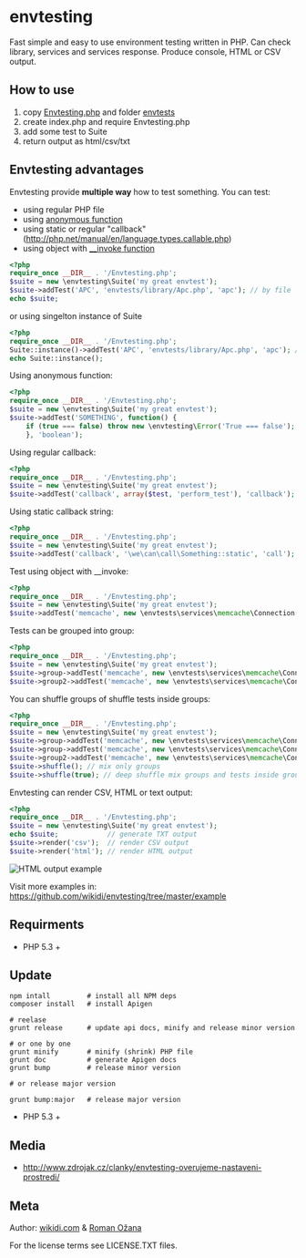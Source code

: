 # envtesting

Fast simple and easy to use environment testing written in PHP. Can check library, services and services response.
Produce console, HTML or CSV output.

## How to use

1. copy [Envtesting.php](https://raw.github.com/wikidi/envtesting/master/Envtesting.php) and folder [envtests](https://github.com/wikidi/envtesting/tree/master/envtests)
2. create index.php and require Envtesting.php
3. add some test to Suite
4. return output as html/csv/txt

## Envtesting advantages

Envtesting provide **multiple way** how to test something. You can test:

- using regular PHP file
- using [anonymous function](http://php.net/manual/en/functions.anonymous.php)
- using static or regular "callback"(http://php.net/manual/en/language.types.callable.php)
- using object with [__invoke function](http://www.php.net/manual/en/language.oop5.magic.php#object.invoke)


```php
<?php
require_once __DIR__ . '/Envtesting.php';
$suite = new \envtesting\Suite('my great envtest');
$suite->addTest('APC', 'envtests/library/Apc.php', 'apc'); // by file
echo $suite;
```
or using singelton instance of Suite

```php
<?php
require_once __DIR__ . '/Envtesting.php';
Suite::instance()->addTest('APC', 'envtests/library/Apc.php', 'apc'); // by file
echo Suite::instance();
```

Using anonymous function:

```php
<?php
require_once __DIR__ . '/Envtesting.php';
$suite = new \envtesting\Suite('my great envtest');
$suite->addTest('SOMETHING', function() {
	if (true === false) throw new \envtesting\Error('True === false');
	}, 'boolean');
```

Using regular callback:

```php
<?php
require_once __DIR__ . '/Envtesting.php';
$suite = new \envtesting\Suite('my great envtest');
$suite->addTest('callback', array($test, 'perform_test'), 'callback');
```
Using static callback string:

```php
<?php
require_once __DIR__ . '/Envtesting.php';
$suite = new \envtesting\Suite('my great envtest');
$suite->addTest('callback', '\we\can\call\Something::static', 'call');
```

Test using object with __invoke:

```php
<?php
require_once __DIR__ . '/Envtesting.php';
$suite = new \envtesting\Suite('my great envtest');
$suite->addTest('memcache', new \envtests\services\memcache\Connection('127.0.0.1', 11211), 'service');
```

Tests can be grouped into group:

```php
<?php
require_once __DIR__ . '/Envtesting.php';
$suite = new \envtesting\Suite('my great envtest');
$suite->group->addTest('memcache', new \envtests\services\memcache\Connection('127.0.0.1', 11211), 'service');
$suite->group2->addTest('memcache', new \envtests\services\memcache\Connection('127.0.0.1', 11211), 'service');
```

You can shuffle groups of shuffle tests inside groups:

```php
<?php
require_once __DIR__ . '/Envtesting.php';
$suite = new \envtesting\Suite('my great envtest');
$suite->group->addTest('memcache', new \envtests\services\memcache\Connection('127.0.0.1', 11211), 'service');
$suite->group->addTest('memcache', new \envtests\services\memcache\Connection('127.0.0.1', 11211), 'service');
$suite->group2->addTest('memcache', new \envtests\services\memcache\Connection('127.0.0.1', 11211), 'service');
$suite->shuffle(); // mix only groups
$suite->shuffle(true); // deep shuffle mix groups and tests inside group
```
Envtesting can render CSV, HTML or text output:

```php
<?php
require_once __DIR__ . '/Envtesting.php';
$suite = new \envtesting\Suite('my great envtest');
echo $suite;            // generate TXT output
$suite->render('csv');  // render CSV output
$suite->render('html'); // render HTML output
```

![HTML output example](/wikidi/envtesting/raw/master/doc/images/html-output-example.png "HTML output")

Visit more examples in: https://github.com/wikidi/envtesting/tree/master/example

## Requirments

- PHP 5.3 +

## Update

```
npm intall         # install all NPM deps
composer install   # install Apigen

# reelase
grunt release      # update api docs, minify and release minor version

# or one by one
grunt minify       # minify (shrink) PHP file
grunt doc          # generate Apigen docs
grunt bump         # release minor version

# or release major version

grunt bump:major   # release major version

```

- PHP 5.3 +

## Media

- http://www.zdrojak.cz/clanky/envtesting-overujeme-nastaveni-prostredi/

## Meta

Author: [wikidi.com](http://wikidi.com) & [Roman Ožana](https://github.com/OzzyCzech)

For the license terms see LICENSE.TXT files.
